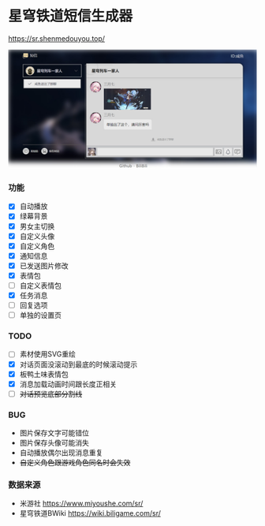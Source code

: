 # 星穹铁道短信生成器

<https://sr.shenmedouyou.top/>

![预览图](readme/screenshot.jpg)

### 功能

- [x] 自动播放
- [x] 绿幕背景
- [x] 男女主切换
- [x] 自定义头像
- [x] 自定义角色
- [x] 通知信息
- [x] 已发送图片修改
- [x] 表情包
- [ ] 自定义表情包
- [x] 任务消息
- [ ] 回复选项
- [ ] 单独的设置页

### TODO

- [ ] 素材使用SVG重绘
- [x] 对话页面没滚动到最底的时候滚动提示
- [x] 板鸭土味表情包
- [x] 消息加载动画时间跟长度正相关
- [ ] ~~对话预览底部分割线~~

### BUG

- 图片保存文字可能错位
- 图片保存头像可能消失
- 自动播放偶尔出现消息重复
- ~~自定义角色跟游戏角色同名时会失效~~

### 数据来源

- 米游社 <https://www.miyoushe.com/sr/>
- 星穹铁道BWiki <https://wiki.biligame.com/sr/>
